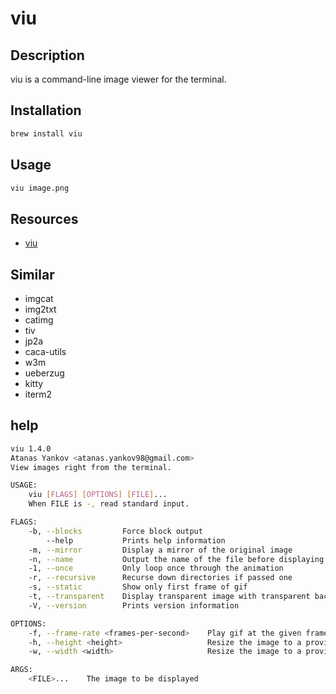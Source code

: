 # viu

## Description

viu is a command-line image viewer for the terminal.

## Installation

```bash
brew install viu
```

## Usage

```bash
viu image.png
```

## Resources

- [viu](https://github.com/atanunq/viu)

## Similar

- imgcat
- img2txt
- catimg
- tiv
- jp2a
- caca-utils
- w3m
- ueberzug
- kitty
- iterm2

## help

```bash
viu 1.4.0
Atanas Yankov <atanas.yankov98@gmail.com>
View images right from the terminal.

USAGE:
    viu [FLAGS] [OPTIONS] [FILE]...
    When FILE is -, read standard input.

FLAGS:
    -b, --blocks         Force block output
        --help           Prints help information
    -m, --mirror         Display a mirror of the original image
    -n, --name           Output the name of the file before displaying
    -1, --once           Only loop once through the animation
    -r, --recursive      Recurse down directories if passed one
    -s, --static         Show only first frame of gif
    -t, --transparent    Display transparent image with transparent background
    -V, --version        Prints version information

OPTIONS:
    -f, --frame-rate <frames-per-second>    Play gif at the given frame rate
    -h, --height <height>                   Resize the image to a provided height
    -w, --width <width>                     Resize the image to a provided width

ARGS:
    <FILE>...    The image to be displayed
```